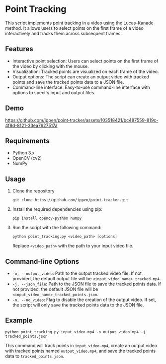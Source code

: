 # Point Tracking

This script implements point tracking in a video using the Lucas-Kanade method. It allows users to select points on the first frame of a video interactively and tracks them across subsequent frames.

## Features

- Interactive point selection: Users can select points on the first frame of the video by clicking with the mouse.
- Visualization: Tracked points are visualized on each frame of the video.
- Output options: The script can create an output video with tracked points and save the tracked points data to a JSON file.
- Command-line interface: Easy-to-use command-line interface with options to specify input and output files.

## Demo

https://github.com/ippen/point-tracker/assets/103518421/bc487559-819c-4f8d-8121-33ea7627517a


## Requirements

- Python 3.x
- OpenCV (cv2)
- NumPy

## Usage

1. Clone the repository
    ```
    git clone https://github.com/ippen/point-tracker.git
    ```

2. Install the required dependencies using pip:

    ```
    pip install opencv-python numpy
    ```

3. Run the script with the following command:

    ```
    python point_tracking.py <video_path> [options]
    ```

    Replace `<video_path>` with the path to your input video file.

## Command-line Options

- `-o, --output_video`: Path to the output tracked video file. If not provided, the default output file will be `<input_video_name>_tracked.mp4`.
- `-j, --json_file`: Path to the JSON file to save the tracked points data. If not provided, the default JSON file will be `<input_video_name>_tracked_points.json`.
- `-n, --no_video`: Flag to disable the creation of the output video. If set, the script will only save the tracked points data to the JSON file.

## Example

```
python point_tracking.py input_video.mp4 -o output_video.mp4 -j tracked_points.json
```

This command will track points in `input_video.mp4`, create an output video with tracked points named `output_video.mp4`, and save the tracked points data to `tracked_points.json`.
